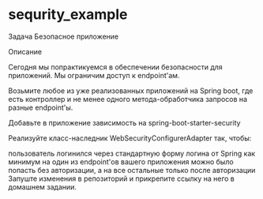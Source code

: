 # sequrity_example
Задача Безопасное приложение

Описание

Сегодня мы попрактикуемся в обеспечении безопасности для приложений. Мы ограничим доступ к endpoint'ам.

Возьмите любое из уже реализованных приложений на Spring boot, где есть контроллер и не менее одного метода-обработчика запросов на разные endpoint'ы.

Добавьте в приложение зависимость на spring-boot-starter-security

Реализуйте класс-наследник WebSecurityConfigurerAdapter так, чтобы:

пользователь логинился через стандартную форму логина от Spring
как минимум на один из endpoint'ов вашего приложения можно было попасть без авторизации, а на все остальные только после авторизации
Запуште изменения в репозиторий и прикрепите ссылку на него в домашнем задании.
